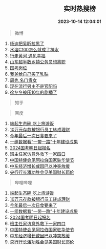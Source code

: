 <div align="center"><h2>实时热搜榜</h2><h4>2023-10-14 12:04:01</h4></div>

> 微博  

1. [杨迪把吴昕拉黑了](https://s.weibo.com/weibo?q=%23%E6%9D%A8%E8%BF%AA%E6%8A%8A%E5%90%B4%E6%98%95%E6%8B%89%E9%BB%91%E4%BA%86%23&t=31&band_rank=1&Refer=top)<br />
2. [水溶C100怎么就成了神水](https://s.weibo.com/weibo?q=%E6%B0%B4%E6%BA%B6C100%E6%80%8E%E4%B9%88%E5%B0%B1%E6%88%90%E4%BA%86%E7%A5%9E%E6%B0%B4&t=31&band_rank=2&Refer=top)<br />
3. [行走黄河 遇见幸福](https://s.weibo.com/weibo?q=%23%E8%A1%8C%E8%B5%B0%E9%BB%84%E6%B2%B3%20%E9%81%87%E8%A7%81%E5%B9%B8%E7%A6%8F%23&t=31&band_rank=3&Refer=top)<br />
4. [山东超半数乡镇公务员想离职](https://s.weibo.com/weibo?q=%23%E5%B1%B1%E4%B8%9C%E8%B6%85%E5%8D%8A%E6%95%B0%E4%B9%A1%E9%95%87%E5%85%AC%E5%8A%A1%E5%91%98%E6%83%B3%E7%A6%BB%E8%81%8C%23&t=31&band_rank=4&Refer=top)<br />
5. [国考岗位](https://s.weibo.com/weibo?q=%E5%9B%BD%E8%80%83%E5%B2%97%E4%BD%8D&t=31&band_rank=5&Refer=top)<br />
6. [我爸给自己买了乳贴](https://s.weibo.com/weibo?q=%23%E6%88%91%E7%88%B8%E7%BB%99%E8%87%AA%E5%B7%B1%E4%B9%B0%E4%BA%86%E4%B9%B3%E8%B4%B4%23&t=31&band_rank=6&Refer=top)<br />
7. [周也 名门贵女](https://s.weibo.com/weibo?q=%E5%91%A8%E4%B9%9F%20%E5%90%8D%E9%97%A8%E8%B4%B5%E5%A5%B3&t=31&band_rank=7&Refer=top)<br />
8. [现在流行男主不是官配吗](https://s.weibo.com/weibo?q=%23%E7%8E%B0%E5%9C%A8%E6%B5%81%E8%A1%8C%E7%94%B7%E4%B8%BB%E4%B8%8D%E6%98%AF%E5%AE%98%E9%85%8D%E5%90%97%23&t=31&band_rank=8&Refer=top)<br />
9. [徐冬冬被压10年的剧播了](https://s.weibo.com/weibo?q=%23%E5%BE%90%E5%86%AC%E5%86%AC%E8%A2%AB%E5%8E%8B10%E5%B9%B4%E7%9A%84%E5%89%A7%E6%92%AD%E4%BA%86%23&t=31&band_rank=9&Refer=top)<br />

> 知乎  


> 百度  

1. [端起生态碗 吃上旅游饭](https://www.baidu.com/s?wd=%E7%AB%AF%E8%B5%B7%E7%94%9F%E6%80%81%E7%A2%97+%E5%90%83%E4%B8%8A%E6%97%85%E6%B8%B8%E9%A5%AD&sa=fyb_news&rsv_dl=fyb_news)<br />
2. [10万元存款被银行员工转成理财](https://www.baidu.com/s?wd=10%E4%B8%87%E5%85%83%E5%AD%98%E6%AC%BE%E8%A2%AB%E9%93%B6%E8%A1%8C%E5%91%98%E5%B7%A5%E8%BD%AC%E6%88%90%E7%90%86%E8%B4%A2&sa=fyb_news&rsv_dl=fyb_news)<br />
3. [今年最后一次日食要来了](https://www.baidu.com/s?wd=%E4%BB%8A%E5%B9%B4%E6%9C%80%E5%90%8E%E4%B8%80%E6%AC%A1%E6%97%A5%E9%A3%9F%E8%A6%81%E6%9D%A5%E4%BA%86&sa=fyb_news&rsv_dl=fyb_news)<br />
4. [一组数据看“一带一路”十年建设成果](https://www.baidu.com/s?wd=%E4%B8%80%E7%BB%84%E6%95%B0%E6%8D%AE%E7%9C%8B%E2%80%9C%E4%B8%80%E5%B8%A6%E4%B8%80%E8%B7%AF%E2%80%9D%E5%8D%81%E5%B9%B4%E5%BB%BA%E8%AE%BE%E6%88%90%E6%9E%9C&sa=fyb_news&rsv_dl=fyb_news)<br />
5. [2024国考明日起报名](https://www.baidu.com/s?wd=2024%E5%9B%BD%E8%80%83%E6%98%8E%E6%97%A5%E8%B5%B7%E6%8A%A5%E5%90%8D&sa=fyb_news&rsv_dl=fyb_news)<br />
6. [班主任家访意外救下一家四口](https://www.baidu.com/s?wd=%E7%8F%AD%E4%B8%BB%E4%BB%BB%E5%AE%B6%E8%AE%BF%E6%84%8F%E5%A4%96%E6%95%91%E4%B8%8B%E4%B8%80%E5%AE%B6%E5%9B%9B%E5%8F%A3&sa=fyb_news&rsv_dl=fyb_news)<br />
7. [中国特使会见阿拉伯国家驻华使节](https://www.baidu.com/s?wd=%E4%B8%AD%E5%9B%BD%E7%89%B9%E4%BD%BF%E4%BC%9A%E8%A7%81%E9%98%BF%E6%8B%89%E4%BC%AF%E5%9B%BD%E5%AE%B6%E9%A9%BB%E5%8D%8E%E4%BD%BF%E8%8A%82&sa=fyb_news&rsv_dl=fyb_news)<br />
8. [中东经济增长或因巴以冲突放缓](https://www.baidu.com/s?wd=%E4%B8%AD%E4%B8%9C%E7%BB%8F%E6%B5%8E%E5%A2%9E%E9%95%BF%E6%88%96%E5%9B%A0%E5%B7%B4%E4%BB%A5%E5%86%B2%E7%AA%81%E6%94%BE%E7%BC%93&sa=fyb_news&rsv_dl=fyb_news)<br />
9. [央行行长潘功胜会见美国财长耶伦](https://www.baidu.com/s?wd=%E5%A4%AE%E8%A1%8C%E8%A1%8C%E9%95%BF%E6%BD%98%E5%8A%9F%E8%83%9C%E4%BC%9A%E8%A7%81%E7%BE%8E%E5%9B%BD%E8%B4%A2%E9%95%BF%E8%80%B6%E4%BC%A6&sa=fyb_news&rsv_dl=fyb_news)<br />

> 哔哩哔哩  

1. [端起生态碗 吃上旅游饭](https://www.baidu.com/s?wd=%E7%AB%AF%E8%B5%B7%E7%94%9F%E6%80%81%E7%A2%97+%E5%90%83%E4%B8%8A%E6%97%85%E6%B8%B8%E9%A5%AD&sa=fyb_news&rsv_dl=fyb_news)<br />
2. [10万元存款被银行员工转成理财](https://www.baidu.com/s?wd=10%E4%B8%87%E5%85%83%E5%AD%98%E6%AC%BE%E8%A2%AB%E9%93%B6%E8%A1%8C%E5%91%98%E5%B7%A5%E8%BD%AC%E6%88%90%E7%90%86%E8%B4%A2&sa=fyb_news&rsv_dl=fyb_news)<br />
3. [今年最后一次日食要来了](https://www.baidu.com/s?wd=%E4%BB%8A%E5%B9%B4%E6%9C%80%E5%90%8E%E4%B8%80%E6%AC%A1%E6%97%A5%E9%A3%9F%E8%A6%81%E6%9D%A5%E4%BA%86&sa=fyb_news&rsv_dl=fyb_news)<br />
4. [一组数据看“一带一路”十年建设成果](https://www.baidu.com/s?wd=%E4%B8%80%E7%BB%84%E6%95%B0%E6%8D%AE%E7%9C%8B%E2%80%9C%E4%B8%80%E5%B8%A6%E4%B8%80%E8%B7%AF%E2%80%9D%E5%8D%81%E5%B9%B4%E5%BB%BA%E8%AE%BE%E6%88%90%E6%9E%9C&sa=fyb_news&rsv_dl=fyb_news)<br />
5. [2024国考明日起报名](https://www.baidu.com/s?wd=2024%E5%9B%BD%E8%80%83%E6%98%8E%E6%97%A5%E8%B5%B7%E6%8A%A5%E5%90%8D&sa=fyb_news&rsv_dl=fyb_news)<br />
6. [班主任家访意外救下一家四口](https://www.baidu.com/s?wd=%E7%8F%AD%E4%B8%BB%E4%BB%BB%E5%AE%B6%E8%AE%BF%E6%84%8F%E5%A4%96%E6%95%91%E4%B8%8B%E4%B8%80%E5%AE%B6%E5%9B%9B%E5%8F%A3&sa=fyb_news&rsv_dl=fyb_news)<br />
7. [中国特使会见阿拉伯国家驻华使节](https://www.baidu.com/s?wd=%E4%B8%AD%E5%9B%BD%E7%89%B9%E4%BD%BF%E4%BC%9A%E8%A7%81%E9%98%BF%E6%8B%89%E4%BC%AF%E5%9B%BD%E5%AE%B6%E9%A9%BB%E5%8D%8E%E4%BD%BF%E8%8A%82&sa=fyb_news&rsv_dl=fyb_news)<br />
8. [中东经济增长或因巴以冲突放缓](https://www.baidu.com/s?wd=%E4%B8%AD%E4%B8%9C%E7%BB%8F%E6%B5%8E%E5%A2%9E%E9%95%BF%E6%88%96%E5%9B%A0%E5%B7%B4%E4%BB%A5%E5%86%B2%E7%AA%81%E6%94%BE%E7%BC%93&sa=fyb_news&rsv_dl=fyb_news)<br />
9. [央行行长潘功胜会见美国财长耶伦](https://www.baidu.com/s?wd=%E5%A4%AE%E8%A1%8C%E8%A1%8C%E9%95%BF%E6%BD%98%E5%8A%9F%E8%83%9C%E4%BC%9A%E8%A7%81%E7%BE%8E%E5%9B%BD%E8%B4%A2%E9%95%BF%E8%80%B6%E4%BC%A6&sa=fyb_news&rsv_dl=fyb_news)<br />
